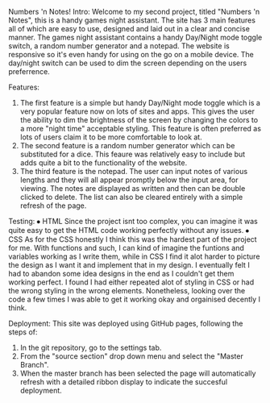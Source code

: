 
Numbers 'n Notes!
Intro:
Welcome to my second project, titled "Numbers 'n Notes", this is a handy games night assistant. The site has 3 main features all of which are easy to use, designed and laid out in a clear and concise manner. The games night assistant contains a handy Day/Night mode toggle switch,  a random number generator and a notepad.
The website is responsive so it's even handy for using on the go on a mobile device. The day/night switch can be used to dim the screen depending on the users preferrence. 

Features:
1. The first feature is a simple but handy Day/Night mode toggle which is a very popular feature now on lots of sites and apps. This gives the user the ability to dim the brightness of the screen by changing the colors to a more "night time" acceptable styling. This feature is often preferred as lots of users claim it to be more comfortable to look at.
2. The second feature is a random number generator which can be substituted for a dice. This feaure was relatively easy to include but adds quite a bit to the functionality of the website. 
3. The third feature is the notepad. The user can input notes of various lengths and they will all appear promptly below the input area, for viewing. The notes are displayed as written and then can be double clicked to delete. The list can also be cleared entirely with a simple refresh of the page.

Testing:
⦁	HTML
Since the project isnt too complex, you can imagine it was quite easy to get the HTML code working perfectly without any issues. 
⦁	CSS
As for the CSS honestly I think this was the hardest part of the project for me. With functions and such, I can kind of imagine the funtions and variables working as I write them, while in CSS I find it alot harder to picture the design as I want it and implement that in my design. I eventually felt I had to abandon some idea designs in the end as I couldn't get them working perfect. I found I had either repeated alot of styling in CSS or had the wrong styling in the wrong elements. Nonetheless, looking over the code a few times I was able to get it working okay and orgainised decently I think. 
 



Deployment:
This site was deployed using GitHub pages, following the steps of:
1. In the git repository, go to the settings tab.
2. From the "source section" drop down menu and select the "Master Branch".
3. When the master branch has been selected the page will automatically refresh with a detailed ribbon display to indicate the succesful deployment. 




